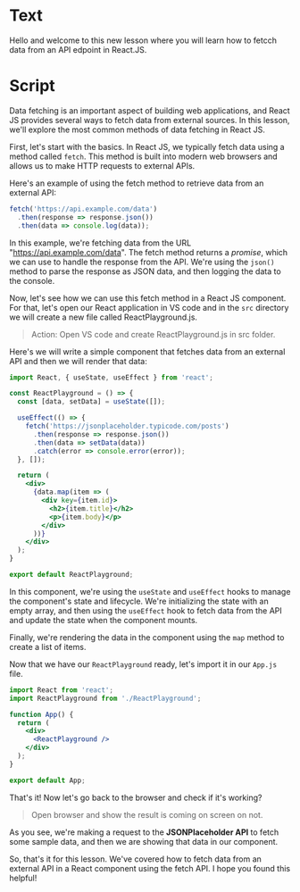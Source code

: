 # Text
Hello and welcome to this new lesson where you will learn how to fetcch data from an API edpoint in React.JS.

# Script
Data fetching is an important aspect of building web applications, and React JS provides several ways to fetch data from external sources. In this lesson, we'll explore the most common methods of data fetching in React JS.

First, let's start with the basics. In React JS, we typically fetch data using a method called `fetch`. This method is built into modern web browsers and allows us to make HTTP requests to external APIs.

Here's an example of using the fetch method to retrieve data from an external API:

```javascript
fetch('https://api.example.com/data')
  .then(response => response.json())
  .then(data => console.log(data));
```
In this example, we're fetching data from the URL "https://api.example.com/data". The fetch method returns a *promise*, which we can use to handle the response from the API. We're using the `json()` method to parse the response as JSON data, and then logging the data to the console.

Now, let's see how we can use this fetch method in a React JS component. 
For that, let's open our React application in VS code and in the `src` directory we will create a new file called ReactPlayground.js. 
> Action: Open VS code and create ReactPlayground.js in src folder.

Here's we will write a simple component that fetches data from an external API and then we will render that data:

```jsx
import React, { useState, useEffect } from 'react';

const ReactPlayground = () => {
  const [data, setData] = useState([]);

  useEffect(() => {
    fetch('https://jsonplaceholder.typicode.com/posts')
      .then(response => response.json())
      .then(data => setData(data))
      .catch(error => console.error(error));
  }, []);

  return (
    <div>
      {data.map(item => (
        <div key={item.id}>
          <h2>{item.title}</h2>
          <p>{item.body}</p>
        </div>
      ))}
    </div>
  );
}

export default ReactPlayground;
```
In this component, we're using the `useState` and `useEffect` hooks to manage the component's state and lifecycle. We're initializing the state with an empty array, and then using the `useEffect` hook to fetch data from the API and update the state when the component mounts.

Finally, we're rendering the data in the component using the `map` method to create a list of items.

Now that we have our `ReactPlayground` ready, let's import it in our `App.js` file. 
```jsx
import React from 'react';
import ReactPlayground from './ReactPlayground';

function App() {
  return (
    <div>
      <ReactPlayground />
    </div>
  );
}

export default App;
```

That's it! Now let's go back to the browser and check if it's working?

> Open browser and show the result is coming on screen on not.

As you see, we're making a request to the **JSONPlaceholder API** to fetch some sample data, and then we are showing that data in our component.

So, that's it for this lesson. We've covered how to fetch data from an external API in a React component using the fetch API. I hope you found this helpful! 